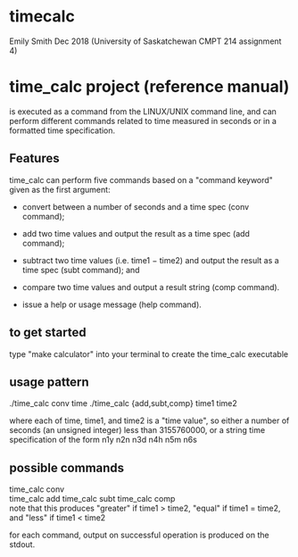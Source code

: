 # timecalc
Emily Smith
Dec 2018
(University of Saskatchewan CMPT 214 assignment 4)


time_calc project (reference manual)
========

is executed as a command from the LINUX/UNIX command line, and can perform different commands related to time measured in seconds or in a formatted time specification.


Features
--------

time_calc can perform five commands based on a "command keyword" given as the first argument:

- convert between a number of seconds and a time spec (conv command);

- add two time values and output the result as a time spec (add command);

- subtract two time values (i.e. time1 − time2) and output the result as a time spec (subt command); and

- compare two time values and output a result string (comp command).

- issue a help or usage message (help command).


to get started
------------

type "make calculator" into your terminal to create the time_calc executable


usage pattern
-------------

./time_calc conv time 
./time_calc {add,subt,comp} time1 time2

where each of time, time1, and time2 is a "time value", so either a number of seconds (an unsigned integer) less than 3155760000, or a string time specification of the form
n1y n2n n3d n4h n5m n6s


possible commands
--------

time_calc conv <time>	
time_calc add <time1> <time2>
time_calc subt <time1> <time2>
time_calc comp <time1> <time2>	 
note that this produces "greater" if time1 > time2, "equal" if time1 = time2, and "less" if time1 < time2

for each command, output on successful operation is produced on the stdout.
